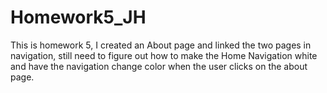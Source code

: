# Homework5_JH
 This is homework 5, I created an About page and linked the two pages in navigation, still need to figure out how to make the Home Navigation white and have the navigation change color when the user clicks on the about page.
